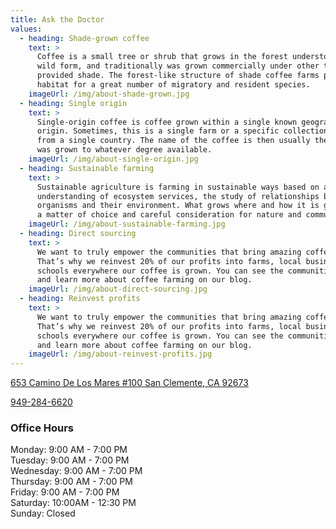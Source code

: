 ```yaml
---
title: Ask the Doctor
values:
  - heading: Shade-grown coffee
    text: >
      Coffee is a small tree or shrub that grows in the forest understory in its
      wild form, and traditionally was grown commercially under other trees that
      provided shade. The forest-like structure of shade coffee farms provides
      habitat for a great number of migratory and resident species.
    imageUrl: /img/about-shade-grown.jpg
  - heading: Single origin
    text: >
      Single-origin coffee is coffee grown within a single known geographic
      origin. Sometimes, this is a single farm or a specific collection of beans
      from a single country. The name of the coffee is then usually the place it
      was grown to whatever degree available.
    imageUrl: /img/about-single-origin.jpg
  - heading: Sustainable farming
    text: >
      Sustainable agriculture is farming in sustainable ways based on an
      understanding of ecosystem services, the study of relationships between
      organisms and their environment. What grows where and how it is grown are
      a matter of choice and careful consideration for nature and communities.
    imageUrl: /img/about-sustainable-farming.jpg
  - heading: Direct sourcing
    text: >
      We want to truly empower the communities that bring amazing coffee to you.
      That’s why we reinvest 20% of our profits into farms, local businesses and
      schools everywhere our coffee is grown. You can see the communities grow
      and learn more about coffee farming on our blog.
    imageUrl: /img/about-direct-sourcing.jpg
  - heading: Reinvest profits
    text: >
      We want to truly empower the communities that bring amazing coffee to you.
      That’s why we reinvest 20% of our profits into farms, local businesses and
      schools everywhere our coffee is grown. You can see the communities grow
      and learn more about coffee farming on our blog.
    imageUrl: /img/about-reinvest-profits.jpg
---
```

[653 Camino De Los Mares #100 San Clemente, CA 92673](https://maps.google.com/maps?q=131+w+el+portal,+san+clemente,+ca+92670&ie=UTF-8&hq=&hnear=0x80dcf40ce2bafe29:0x680cd58aa6ba4cdc,131+W+El+Portal,+San+Clemente,+CA+92672&gl=us&ei=GPjIUe-kI8_oigLPhoHwBg&ved=0CC8Q8gEwAA)

[949-284-6620](tel:949-284-6620)

### Office Hours

Monday: 9:00 AM - 7:00 PM\
Tuesday: 9:00 AM - 7:00 PM\
Wednesday:  9:00 AM - 7:00 PM\
Thursday: 9:00 AM - 7:00 PM\
Friday:  9:00 AM - 7:00 PM\
Saturday: 10:00AM - 12:30 PM\
Sunday: Closed
